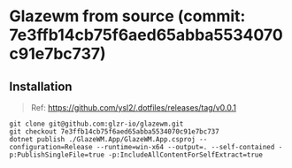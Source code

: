 # Glazewm from source (commit: 7e3ffb14cb75f6aed65abba5534070c91e7bc737)

## Installation

> Ref: https://github.com/ysl2/.dotfiles/releases/tag/v0.0.1

```pwsh
git clone git@github.com:glzr-io/glazewm.git
git checkout 7e3ffb14cb75f6aed65abba5534070c91e7bc737
dotnet publish ./GlazeWM.App/GlazeWM.App.csproj --configuration=Release --runtime=win-x64 --output=. --self-contained -p:PublishSingleFile=true -p:IncludeAllContentForSelfExtract=true
```
